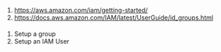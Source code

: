 1. https://aws.amazon.com/iam/getting-started/
2. https://docs.aws.amazon.com/IAM/latest/UserGuide/id_groups.html

####
1. Setup a group
2. Setup an IAM User
